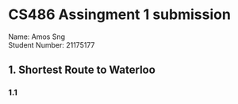 # CS486 Assingment 1 submission

Name: Amos Sng  
Student Number: 21175177

## 1. Shortest Route to Waterloo

### 1.1
